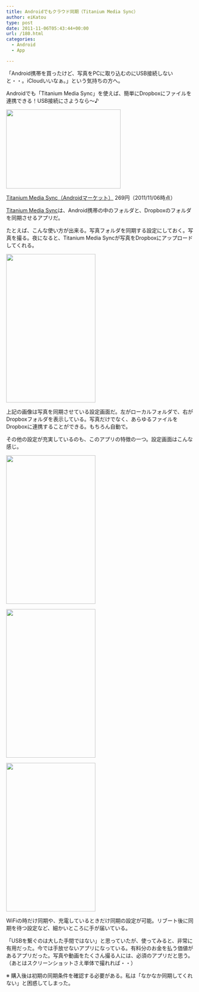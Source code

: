 ```yaml
---
title: Androidでもクラウド同期（Titanium Media Sync）
author: eiKatou
type: post
date: 2011-11-06T05:43:44+00:00
url: /180.html
categories:
  - Android
  - App

---
```

「Android携帯を買ったけど、写真をPCに取り込むのにUSB接続しないと・・。iCloudいいなぁ。」という気持ちの方へ。
  
Androidでも「Titanium Media Sync」を使えば、簡単にDropboxにファイルを連携できる！USB接続にさようなら〜♪

[<img src="http://eikatou.net/blog/wp-content/uploads/2011/11/20111106f.png" alt="" title="20111106f" width="308" height="213" class="alignnone size-full wp-image-208" srcset="/uploads/2011/11/20111106f.png 308w, /uploads/2011/11/20111106f-300x207.png 300w" sizes="(max-width: 308px) 100vw, 308px" />][1]

[Titanium Media Sync（Androidマーケット）][2] 269円（2011/11/06時点）

[Titanium Media Sync][2]は、Android携帯の中のフォルダと、Dropboxのフォルダを同期させるアプリだ。

<!--more-->

たとえば、こんな使い方が出来る。写真フォルダを同期する設定にしておく。写真を撮る。夜になると、Titanium Media Syncが写真をDropboxにアップロードしてくれる。

[<img src="http://eikatou.net/blog/wp-content/uploads/2011/11/20111106b.png" alt="" title="20111106b" width="240" height="400" class="alignnone size-full wp-image-182" srcset="/uploads/2011/11/20111106b.png 240w, /uploads/2011/11/20111106b-180x300.png 180w" sizes="(max-width: 240px) 100vw, 240px" />][3]

上記の画像は写真を同期させている設定画面だ。左がローカルフォルダで、右がDropboxフォルダを表示している。写真だけでなく、あらゆるファイルをDropboxに連携することができる。もちろん自動で。

その他の設定が充実しているのも、このアプリの特徴の一つ。設定画面はこんな感じ。

[<img src="http://eikatou.net/blog/wp-content/uploads/2011/11/20111106c.png" alt="" title="20111106c" width="240" height="400" class="alignnone size-full wp-image-183" srcset="/uploads/2011/11/20111106c.png 240w, /uploads/2011/11/20111106c-180x300.png 180w" sizes="(max-width: 240px) 100vw, 240px" />][4]
  
[<img src="http://eikatou.net/blog/wp-content/uploads/2011/11/20111106d.png" alt="" title="20111106d" width="240" height="400" class="alignnone size-full wp-image-184" srcset="/uploads/2011/11/20111106d.png 240w, /uploads/2011/11/20111106d-180x300.png 180w" sizes="(max-width: 240px) 100vw, 240px" />][5]
  
[<img src="http://eikatou.net/blog/wp-content/uploads/2011/11/20111106e.png" alt="" title="20111106e" width="240" height="400" class="alignnone size-full wp-image-185" srcset="/uploads/2011/11/20111106e.png 240w, /uploads/2011/11/20111106e-180x300.png 180w" sizes="(max-width: 240px) 100vw, 240px" />][6]

WiFiの時だけ同期や、充電しているときだけ同期の設定が可能。リブート後に同期を待つ設定など、細かいところに手が届いている。

「USBを繋ぐのは大した手間ではない」と思っていたが、使ってみると、非常に有用だった。今では手放せないアプリになっている。有料分のお金を払う価値があるアプリだった。写真や動画をたくさん撮る人には、必須のアプリだと思う。  
（あとはスクリーンショットさえ単体で撮れれば・・）



※ 購入後は初期の同期条件を確認する必要がある。私は「なかなか同期してくれない」と困惑してしまった。

 [1]: http://eikatou.net/blog/wp-content/uploads/2011/11/20111106f.png
 [2]: https://market.android.com/details?id=com.keramidas.MediaSync
 [3]: http://eikatou.net/blog/wp-content/uploads/2011/11/20111106b.png
 [4]: http://eikatou.net/blog/wp-content/uploads/2011/11/20111106c.png
 [5]: http://eikatou.net/blog/wp-content/uploads/2011/11/20111106d.png
 [6]: http://eikatou.net/blog/wp-content/uploads/2011/11/20111106e.png
